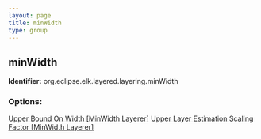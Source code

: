 ```yaml
---
layout: page
title: minWidth
type: group
---
```

## minWidth
**Identifier:** org.eclipse.elk.layered.layering.minWidth
### Options:
[Upper Bound On Width [MinWidth Layerer]](org-eclipse-elk-layered-layering-minWidth-upperBoundOnWidth)
[Upper Layer Estimation Scaling Factor [MinWidth Layerer]](org-eclipse-elk-layered-layering-minWidth-upperLayerEstimationScalingFactor)
